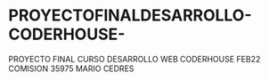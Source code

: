 # PROYECTOFINALDESARROLLO-CODERHOUSE-

PROYECTO FINAL 
CURSO DESARROLLO WEB CODERHOUSE FEB22 
COMISION 35975 
MARIO CEDRES

